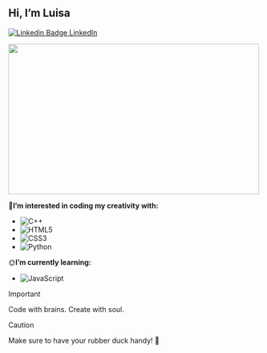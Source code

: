 ## Hi, I’m Luisa
[![Linkedin Badge](https://i.stack.imgur.com/gVE0j.png) LinkedIn](https://www.linkedin.com/in/luisa-martinez-0a495b25a/)
&nbsp;


<img src="https://github.com/luisaM735/luisaM735/assets/135564937/69e359d6-9b87-49ff-845c-aa01777cb279" width="500" height="300">


 🌱**I’m interested in coding my creativity with:**
  - ![C++](https://img.shields.io/badge/c++-%2300599C.svg?style=for-the-badge&logo=c%2B%2B&logoColor=white)
  - ![HTML5](https://img.shields.io/badge/html5-%23E34F26.svg?style=for-the-badge&logo=html5&logoColor=white)
  - ![CSS3](https://img.shields.io/badge/css3-%231572B6.svg?style=for-the-badge&logo=css3&logoColor=white)
  - ![Python](https://img.shields.io/badge/python-3670A0?style=for-the-badge&logo=python&logoColor=ffdd54) 

🌞**I’m currently learning:**
- ![JavaScript](https://img.shields.io/badge/javascript-%23323330.svg?style=for-the-badge&logo=javascript&logoColor=%23F7DF1E)


  
>[!IMPORTANT]
> Code with brains. Create with soul.

>[!CAUTION]
> Make sure to have your rubber duck handy! 🐥

<!---
luisaM735/luisaM735 is a ✨ special ✨ repository because its `README.md` (this file) appears on your GitHub profile.
You can click the Preview link to take a look at your changes.
--->
